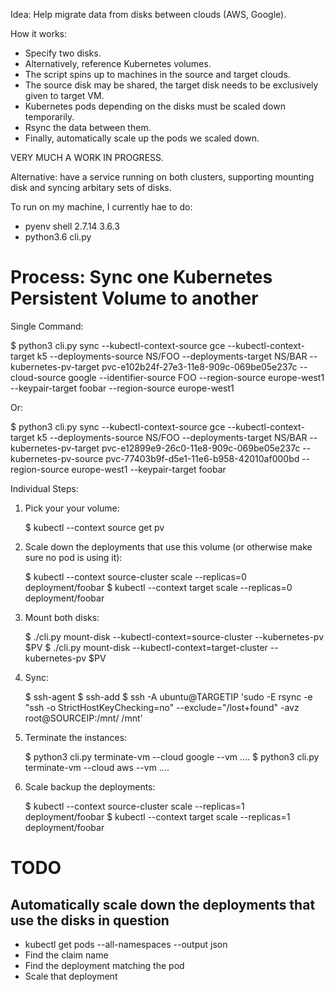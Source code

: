 Idea: Help migrate data from disks between clouds (AWS, Google).

How it works:

- Specify two disks.
- Alternatively, reference Kubernetes volumes.
- The script spins up to machines in the source and target clouds.
- The source disk may be shared, the target disk needs to be exclusively given to target VM.
- Kubernetes pods depending on the disks must be scaled down temporarily.
- Rsync the data between them.
- Finally, automatically scale up the pods we scaled down.


VERY MUCH A WORK IN PROGRESS.

Alternative: have a service running on both clusters, supporting mounting disk and syncing arbitary sets of disks.

To run on my machine, I currently hae to do:

- pyenv shell 2.7.14 3.6.3
- python3.6 cli.py


Process: Sync one Kubernetes Persistent Volume to another
=========================================================

Single Command:

$ python3 cli.py sync --kubectl-context-source gce --kubectl-context-target k5 --deployments-source NS/FOO --deployments-target NS/BAR --kubernetes-pv-target pvc-e102b24f-27e3-11e8-909c-069be05e237c --cloud-source google --identifier-source FOO --region-source europe-west1 --keypair-target foobar --region-source europe-west1

Or:

$ python3 cli.py sync --kubectl-context-source gce --kubectl-context-target k5 --deployments-source NS/FOO --deployments-target NS/BAR --kubernetes-pv-target pvc-e12899e9-26c0-11e8-909c-069be05e237c --kubernetes-pv-source pvc-77403b9f-d5e1-11e6-b958-42010af000bd --region-source europe-west1 --keypair-target foobar


Individual Steps:

1. Pick your your volume:

	$ kubectl --context source get pv

2. Scale down the deployments that use this volume (or otherwise make sure no pod is using it):

	$ kubectl --context source-cluster scale --replicas=0 deployment/foobar
	$ kubectl --context target scale --replicas=0 deployment/foobar

3. Mount both disks:

	$ ./cli.py mount-disk --kubectl-context=source-cluster --kubernetes-pv $PV
	$ ./cli.py mount-disk --kubectl-context=target-cluster --kubernetes-pv $PV

4. Sync:

    $ ssh-agent
    $ ssh-add
    $ ssh -A ubuntu@TARGETIP  'sudo -E rsync -e "ssh -o StrictHostKeyChecking=no" --exclude="/lost+found" -avz root@SOURCEIP:/mnt/ /mnt'

5. Terminate the instances:

	$ python3 cli.py terminate-vm --cloud google --vm ....
	$ python3 cli.py terminate-vm --cloud aws --vm ....

6. Scale backup the deployments:

	$ kubectl --context source-cluster scale --replicas=1 deployment/foobar
	$ kubectl --context target scale --replicas=1 deployment/foobar


TODO
====

Automatically scale down the deployments that use the disks in question
-----------------------------------------------------------------------

- kubectl get pods --all-namespaces --output json
- Find the claim name
- Find the deployment matching the pod
- Scale that deployment
